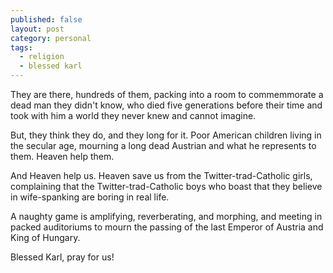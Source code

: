 ```yaml
---
published: false
layout: post
category: personal
tags:
  - religion
  - blessed karl
---
```


They are there, hundreds of them, packing into a room to commemmorate a dead man they didn't know, who died five generations before their time and took with him a world they never knew and cannot imagine. 

But, they think they do, and they long for it. Poor American children living in the secular age, mourning a long dead Austrian and what he represents to them. Heaven help them.

<!-- more --> 

And Heaven help us. Heaven save us from the Twitter-trad-Catholic girls, complaining that the Twitter-trad-Catholic boys who boast that they believe in wife-spanking are boring in real life. 

A naughty game is amplifying, reverberating, and morphing, and meeting in packed auditoriums to mourn the passing of the last Emperor of Austria and King of Hungary. 

Blessed Karl, pray for us!